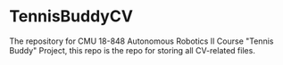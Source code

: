 # TennisBuddyCV
The repository for CMU 18-848 Autonomous Robotics II Course "Tennis Buddy" Project, this repo is the repo for storing all CV-related files.
